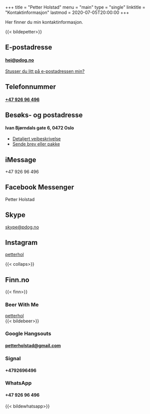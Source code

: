 +++
title = "Petter Holstad"
menu = "main"
type = "single"
linktitle = "Kontaktinformasjon"
lastmod = 2020-07-05T20:00:00
+++

Her finner du min kontaktinformasjon.

{{< bildepetter>}}

## E-postadresse

#### hei@pdog.no

[Stusser du litt på e-postadressen min?](epost)

## Telefonnummer

#### [+47&nbsp;926&nbsp;96&nbsp;496](tel:+4792696496)


## Besøks- og postadresse

#### Ivan Bjørndals gate 6, 0472 Oslo

- [Detaljert veibeskrivelse](visit)  
- [Sende brev eller pakke](ticket.pdog.no)

## iMessage

+47&nbsp;926&nbsp;96&nbsp;496

## Facebook Messenger

Petter Holstad

## Skype

skype@pdog.no

## Instagram

[petterhol](https://www.instagram.com/petterhol/)

{{< collaps>}}

## Finn.no

{{< finn>}}

### Beer With Me
[petterhol](https://open.beerwithme.se/#addfriend?email=u2231084@beerwithme.se&name=Petterus)  
{{< bildebeer>}}

### Google Hangsouts

#### petterholstad@gmail.com

### Signal

#### +4792696496

### WhatsApp

#### +47 926 96 496  
{{< bildewhatsapp>}}